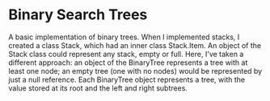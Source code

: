 # Binary Search Trees

A basic implementation of binary trees. When I implemented stacks,
I created a class Stack, which had an inner class Stack.Item.  An
object of the Stack class could represent any stack, empty or full.
Here, I've taken a different approach: an object of the BinaryTree
represents a tree with at least one node; an empty tree (one with
no nodes) would be represented by just a null reference.  Each
BinaryTree object represents a tree, with the value stored at its
root and the left and right subtrees.
